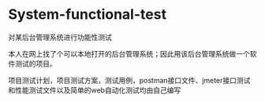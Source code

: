 # System-functional-test
对某后台管理系统进行功能性测试

本人在网上找了个可以本地打开的后台管理系统；因此用该后台管理系统做一个软件测试的项目。

项目测试计划，项目测试方案，测试用例，postman接口文件、jmeter接口测试和性能测试文件以及简单的web自动化测试均由自己编写
